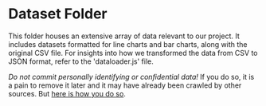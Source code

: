 # Dataset Folder

This folder houses an extensive array of data relevant to our project. It includes datasets formatted for line charts and bar charts, along with the original CSV file. For insights into how we transformed the data from CSV to JSON format, refer to the 'dataloader.js' file.

*Do not commit personally identifying or confidential data!*
If you do so, it is a pain to remove it later and it may have already been crawled by other sources. But [here is how you do so](https://help.github.com/en/github/authenticating-to-github/removing-sensitive-data-from-a-repository).